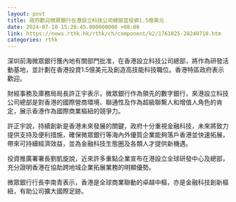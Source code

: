 ```yaml
---
layout: post
title: 政府歡迎微眾銀行在港設立科技公司總部並投資1.5億美元
date: 2024-07-10 15:20:45.000000000 +08:00
link: https://news.rthk.hk/rthk/ch/component/k2/1761025-20240710.htm
categories: rthk
---
```


深圳前海微眾銀行獲內地有關部門批准，在香港設立科技公司總部，將作為研發活動基地，並計劃在香港投資1.5億美元及創造高技能科技職位。香港特區政府表示歡迎。

財經事務及庫務局局長許正宇表示，微眾銀行作為領先的數字銀行，來港設立科技公司總部是對香港的國際營商環境、聯通性及作為超級聯繫人和增值人角色的肯定，展示香港作為國際商業樞紐的競爭力。

許正宇說，持續創新是香港未來發展的關鍵，政府十分重視金融科技，未來將致力提供支持及便利措施，確保微眾銀行等海內外優質企業能夠落戶香港並快速拓展，帶來可持續經濟效益，並為金融科技生態圈及各類人才提供新機遇。

投資推廣署署長劉凱旋說，近來許多重點企業宣布在港設立全球研發中心及總部，充分證明香港在協助跨地域企業拓展業務的明顯優勢。

微眾銀行行長李南青表示，香港是全球商業聯動的卓越中樞，亦是金融科技創新樞紐，有助公司擴大國際足跡。
